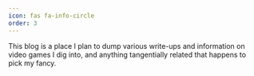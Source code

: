 ```yaml
---
icon: fas fa-info-circle
order: 3
---
```

This blog is a place I plan to dump various write-ups and information on video
games I dig into, and anything tangentially related that happens to pick my
fancy.
